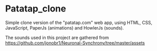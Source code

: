 # Patatap_clone
Simple clone version of the "patatap.com" web app, using HTML, CSS, JavaScript, PaperJs (animations) and HowlerJs (sounds).

The sounds used in this project are gathered from https://github.com/jonobr1/Neuronal-Synchrony/tree/master/assets
